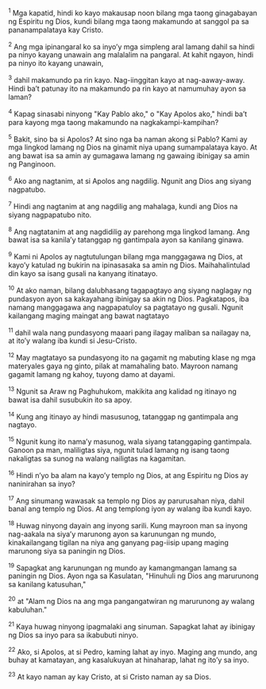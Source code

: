 <sup>1</sup>
Mga kapatid, hindi ko kayo makausap noon bilang mga taong ginagabayan ng Espiritu ng Dios, kundi bilang mga taong makamundo at sanggol pa sa pananampalataya kay Cristo. 

<sup>2</sup>
Ang mga ipinangaral ko sa inyoʼy mga simpleng aral lamang dahil sa hindi pa ninyo kayang unawain ang malalalim na pangaral. At kahit ngayon, hindi pa ninyo ito kayang unawain, 

<sup>3</sup>
dahil makamundo pa rin kayo. Nag-iinggitan kayo at nag-aaway-away. Hindi baʼt patunay ito na makamundo pa rin kayo at namumuhay ayon sa laman? 

<sup>4</sup>
Kapag sinasabi ninyong "Kay Pablo ako," o "Kay Apolos ako," hindi baʼt para kayong mga taong makamundo na nagkakampi-kampihan? 

<sup>5</sup>
Bakit, sino ba si Apolos? At sino nga ba naman akong si Pablo? Kami ay mga lingkod lamang ng Dios na ginamit niya upang sumampalataya kayo. At ang bawat isa sa amin ay gumagawa lamang ng gawaing ibinigay sa amin ng Panginoon. 

<sup>6</sup>
Ako ang nagtanim, at si Apolos ang nagdilig. Ngunit ang Dios ang siyang nagpatubo. 

<sup>7</sup>
Hindi ang nagtanim at ang nagdilig ang mahalaga, kundi ang Dios na siyang nagpapatubo nito. 

<sup>8</sup>
Ang nagtatanim at ang nagdidilig ay parehong mga lingkod lamang. Ang bawat isa sa kanilaʼy tatanggap ng gantimpala ayon sa kanilang ginawa. 

<sup>9</sup>
Kami ni Apolos ay nagtutulungan bilang mga manggagawa ng Dios, at kayoʼy katulad ng bukirin na ipinasasaka sa amin ng Dios. Maihahalintulad din kayo sa isang gusali na kanyang itinatayo. 

<sup>10</sup>
At ako naman, bilang dalubhasang tagapagtayo ang siyang naglagay ng pundasyon ayon sa kakayahang ibinigay sa akin ng Dios. Pagkatapos, iba namang manggagawa ang nagpapatuloy sa pagtatayo ng gusali. Ngunit kailangang maging maingat ang bawat nagtatayo 

<sup>11</sup>
dahil wala nang pundasyong maaari pang ilagay maliban sa nailagay na, at itoʼy walang iba kundi si Jesu-Cristo. 

<sup>12</sup>
May magtatayo sa pundasyong ito na gagamit ng mabuting klase ng mga materyales gaya ng ginto, pilak at mamahaling bato. Mayroon namang gagamit lamang ng kahoy, tuyong damo at dayami. 

<sup>13</sup>
Ngunit sa Araw ng Paghuhukom, makikita ang kalidad ng itinayo ng bawat isa dahil susubukin ito sa apoy. 

<sup>14</sup>
Kung ang itinayo ay hindi masusunog, tatanggap ng gantimpala ang nagtayo. 

<sup>15</sup>
Ngunit kung ito namaʼy masunog, wala siyang tatanggaping gantimpala. Ganoon pa man, maliligtas siya, ngunit tulad lamang ng isang taong nakaligtas sa sunog na walang nailigtas na kagamitan. 

<sup>16</sup>
Hindi nʼyo ba alam na kayoʼy templo ng Dios, at ang Espiritu ng Dios ay naninirahan sa inyo? 

<sup>17</sup>
Ang sinumang wawasak sa templo ng Dios ay parurusahan niya, dahil banal ang templo ng Dios. At ang templong iyon ay walang iba kundi kayo. 

<sup>18</sup>
Huwag ninyong dayain ang inyong sarili. Kung mayroon man sa inyong nag-aakala na siyaʼy marunong ayon sa karunungan ng mundo, kinakailangang tigilan na niya ang ganyang pag-iisip upang maging marunong siya sa paningin ng Dios. 

<sup>19</sup>
Sapagkat ang karunungan ng mundo ay kamangmangan lamang sa paningin ng Dios. Ayon nga sa Kasulatan, "Hinuhuli ng Dios ang marurunong sa kanilang katusuhan," 

<sup>20</sup>
at "Alam ng Dios na ang mga pangangatwiran ng marurunong ay walang kabuluhan." 

<sup>21</sup>
Kaya huwag ninyong ipagmalaki ang sinuman. Sapagkat lahat ay ibinigay ng Dios sa inyo para sa ikabubuti ninyo. 

<sup>22</sup>
Ako, si Apolos, at si Pedro, kaming lahat ay inyo. Maging ang mundo, ang buhay at kamatayan, ang kasalukuyan at hinaharap, lahat ng itoʼy sa inyo. 

<sup>23</sup>
At kayo naman ay kay Cristo, at si Cristo naman ay sa Dios.